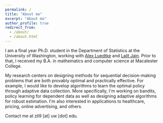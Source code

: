 ```yaml
---
permalink: /
title: "About me"
excerpt: "About me"
author_profile: true
redirect_from: 
  - /about/
  - /about.html
---
```


I am a final year Ph.D. student in the Department of Statistics at the University of Washington, working with [Alex Luedtke](http://www.alexluedtke.com/) and [Lalit Jain](http://lalitjain.com/). Prior to that, I received my B.A. in mathematics and computer science at Macalester College.  

My research centers on designing methods for sequential decision-making problems that are both provably optimal and practically effective. For example, I would like to develop algorithms to learn the optimal policy through adaptive data collection. More specifically, I'm working on bandits, policy learning for dependent data as well as designing adaptive algorithms for robust estimation. I'm also interested in applications to healthcare, pricing, online advertising, and others. 

Contact me at zli9 [at] uw [dot] edu.  